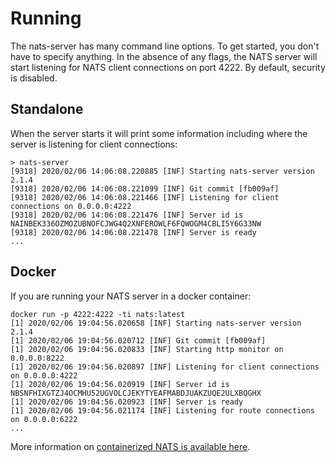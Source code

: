 # Running

The nats-server has many command line options. To get started, you don't have to specify anything. In the absence of any flags, the NATS server will start listening for NATS client connections on port 4222. By default, security is disabled.

## Standalone

When the server starts it will print some information including where the server is listening for client connections:

```text
> nats-server
[9318] 2020/02/06 14:06:08.220885 [INF] Starting nats-server version 2.1.4
[9318] 2020/02/06 14:06:08.221099 [INF] Git commit [fb009af]
[9318] 2020/02/06 14:06:08.221466 [INF] Listening for client connections on 0.0.0.0:4222
[9318] 2020/02/06 14:06:08.221476 [INF] Server id is NAINBEK336OZMOZUBNOFCJWG4Q2XNFEROWLF6FQWOGM4CBLI5Y6G33NW
[9318] 2020/02/06 14:06:08.221478 [INF] Server is ready
...
```

## Docker

If you are running your NATS server in a docker container:

```text
docker run -p 4222:4222 -ti nats:latest
[1] 2020/02/06 19:04:56.020658 [INF] Starting nats-server version 2.1.4
[1] 2020/02/06 19:04:56.020712 [INF] Git commit [fb009af]
[1] 2020/02/06 19:04:56.020833 [INF] Starting http monitor on 0.0.0.0:8222
[1] 2020/02/06 19:04:56.020897 [INF] Listening for client connections on 0.0.0.0:4222
[1] 2020/02/06 19:04:56.020919 [INF] Server id is NBSNFHIXGTZJ4OCMHU52UGVOLCJEKYTYEAFMABDJUAKZUQE2ULXBQGHX
[1] 2020/02/06 19:04:56.020923 [INF] Server is ready
[1] 2020/02/06 19:04:56.021174 [INF] Listening for route connections on 0.0.0.0:6222
...
```

More information on [containerized NATS is available here](../nats_docker/).


